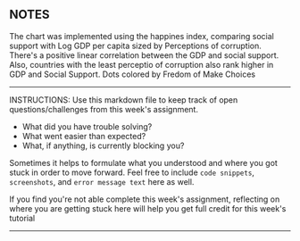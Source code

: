 ## NOTES
The chart was implemented using the happines index, comparing social support with Log GDP per capita sized by Perceptions of corruption. There's a positive linear correlation between the GDP and social support. Also, countries with the least perceptio of corruption also rank higher in GDP and Social Support. Dots colored by Fredom of Make Choices

-----------
INSTRUCTIONS:
Use this markdown file to keep track of open questions/challenges from this week's assignment.
- What did you have trouble solving?
- What went easier than expected?
- What, if anything, is currently blocking you?

Sometimes it helps to formulate what you understood and where you got stuck in order to move forward. Feel free to include `code snippets`, `screenshots`, and `error message text` here as well.

If you find you're not able complete this week's assignment, reflecting on where you are getting stuck here will help you get full credit for this week's tutorial

------------
